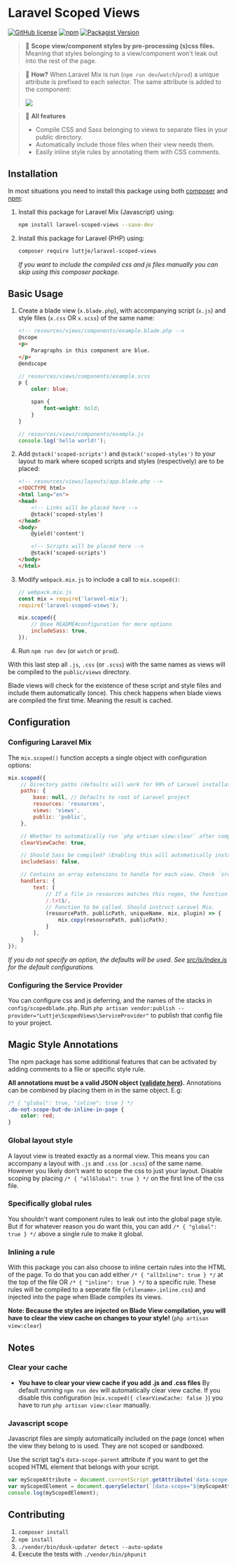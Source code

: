 # Laravel Scoped Views

[![GitHub license](https://img.shields.io/github/license/luttje/laravel-scoped-views)](https://github.com/luttje/laravel-scoped-views/blob/main/LICENSE) 
[![npm](https://img.shields.io/npm/v/laravel-scoped-views)](https://www.npmjs.com/package/laravel-scoped-views)
[![Packagist Version](https://img.shields.io/packagist/v/luttje/laravel-scoped-views)](https://packagist.org/packages/luttje/laravel-scoped-views)

> 📛 **Scope view/component styles by pre-processing (s)css files.** Meaning that styles belonging to a view/component won't leak out into the rest of the page.

> 🤖 **How?** When Laravel Mix is run (`npm run dev`/`watch`/`prod`) a unique attribute is prefixed to each selector. The same attribute is added to the component:
> 
> ![](.github/resulting-html.png)

> 🔨 **All features**
> - Compile CSS and Sass belonging to views to separate files in your public directory.
> - Automatically include those files when their view needs them.
> - Easily inline style rules by annotating them with CSS comments.


## Installation

In most situations you need to install this package using both [composer](https://getcomposer.org/) and [npm](https://nodejs.org/en/download/):

1. Install this package for Laravel Mix (Javascript) using:
    ```bash
    npm install laravel-scoped-views --save-dev
    ```

2. Install this package for Laravel (PHP) using:
    ```bash
    composer require luttje/laravel-scoped-views
    ```
    _If you want to include the compiled css and js files manually you can skip using this composer package._
    

## Basic Usage

1. Create a blade view (`x.blade.php`), with accompanying script (`x.js`) and style files (`x.css` OR `x.scss`) of the same name:
    ```html
    <!-- resources/views/components/example.blade.php -->
    @scope
    <p>
        Paragraphs in this component are blue.
    </p>
    @endscope
    ```
    ```scss
    // resources/views/components/example.scss
    p {
        color: blue;

        span {
            font-weight: bold;
        }
    }
    ```
    ```js
    // resources/views/components/example.js
    console.log('hello world!');
    ```
2. Add `@stack('scoped-scripts')` and `@stack('scoped-styles')` to your layout to mark where scoped scripts and styles (respectively) are to be placed:
    ```html
    <!-- resources/views/layouts/app.blade.php -->
    <!DOCTYPE html>
    <html lang="en">
    <head>
        <!-- Links will be placed here -->
        @stack('scoped-styles')
    </head>
    <body>
        @yield('content')

        <!-- Scripts will be placed here -->
        @stack('scoped-scripts')
    </body>
    </html>
    ```
3. Modify `webpack.mix.js` to include a call to `mix.scoped()`:
    ```js
    // webpack.mix.js
    const mix = require('laravel-mix');
    require('laravel-scoped-views');

    mix.scoped({
        // @see README#configuration for more options
        includeSass: true,
    });
    ```
4. Run `npm run dev` (or `watch` or `prod`).

With this last step all `.js`, `.css` (or `.scss`) with the same names as views will be compiled to the `public/views` directory.

Blade views will check for the existence of these script and style files and include them automatically (once). This check happens when blade views are compiled the first time. Meaning the result is cached.


## Configuration

### Configuring Laravel Mix
The `mix.scoped()` function accepts a single object with configuration options:
```js
mix.scoped({
    // Directory paths (defaults will work for 99% of Laravel installations)
    paths: {
        base: null, // Defaults to root of Laravel project
        resources: 'resources',
        views: 'views',
        public: 'public',
    },

    // Whether to automatically run `php artisan view:clear` after compilation
    clearViewCache: true,

    // Should Sass be compiled? (Enabling this will automatically install dependencies the first time Mix runs)
    includeSass: false,

    // Contains an array extensions to handle for each view. Check `src/js/handlers` for the defaults (js, css, scss).
    handlers: {
        text: [
            // If a file in resources matches this regex, the function will be called
            /.txt$/,
            // Function to be called. Should instruct Laravel Mix.
            (resourcePath, publicPath, uniqueName, mix, plugin) => {
                mix.copy(resourcePath, publicPath);
            }
        ],
    }
});
```
*If you do not specify an option, the defaults will be used. See [src/js/index.js](src/js/index.js) for the default configurations.*


### Configuring the Service Provider
You can configure css and js deferring, and the names of the stacks in `config/scopedblade.php`. 
Run `php artisan vendor:publish --provider="Luttje\ScopedViews\ServiceProvider"` to publish that config file to your project.


## Magic Style Annotations

The npm package has some additional features that can be activated by adding comments to a file or specific style rule. 

**All annotations must be a valid JSON object ([validate here](https://jsonlint.com/)).** Annotations can be combined by placing them in in the same object. E.g:
```css
/* { "global": true, "inline": true } */
.do-not-scope-but-do-inline-in-page {
    color: red;
}
```

### Global layout style
A layout view is treated exactly as a normal view. This means you can accompany a layout with `.js` and `.css` (or `.scss`) of the same name. However you likely don't want to scope the css to just your layout. Disable scoping by placing `/* { "allGlobal": true } */` on the first line of the css file. 


### Specifically global rules
You shouldn't want component rules to leak out into the global page style. But if for whatever reason you do want this, you can add `/* { "global": true } */` above a single rule to make it global. 


### Inlining a rule
With this package you can also choose to inline certain rules into the HTML of the page. To do that you can add either `/* { "allInline": true } */` at the top of the file OR `/* { "inline": true } */` to a specific rule. These rules will be compiled to a seperate file (`<filename>.inline.css`) and injected into the page when Blade compiles its views. 

**Note: Because the styles are injected on Blade View compilation, you will have to clear the view cache on changes to your style!** (`php artisan view:clear`)


## Notes

### Clear your cache
- **You have to clear your view cache if you add .js and .css files**
By default running `npm run dev` will automatically clear view cache. If you disable this configuration (`mix.scoped({ clearViewCache: false }`) you have to run `php artisan view:clear` manually.


### Javascript scope
Javascript files are simply automatically included on the page (once) when the view they belong to is used. They are not scoped or sandboxed.

Use the script tag's `data-scope-parent` attribute if you want to get the scoped HTML element that belongs with your script.
```js
var myScopeAttribute = document.currentScript.getAttribute('data-scope-parent');
var myScopedElement = document.querySelector(`[data-scope="${myScopeAttribute}"]`);
console.log(myScopedElement);
```


## Contributing

1. `composer install`
2. `npm install`
3. `./vendor/bin/dusk-updater detect --auto-update`
4. Execute the tests with `./vendor/bin/phpunit`
